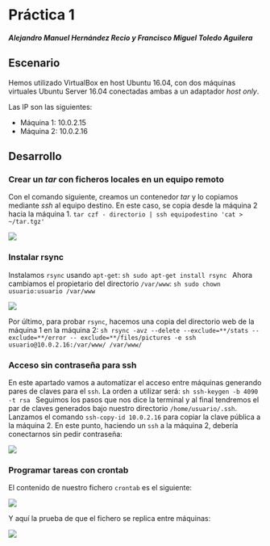 # Práctica 1
##### Alejandro Manuel Hernández Recio y Francisco Miguel Toledo Aguilera

## Escenario
Hemos utilizado VirtualBox en host Ubuntu 16.04, con dos máquinas virtuales Ubuntu Server 16.04 conectadas ambas a un adaptador *host only*.

Las IP son las siguientes:
 - Máquina 1: 10.0.2.15
 - Máquina 2: 10.0.2.16

## Desarrollo
### Crear un *tar* con ficheros locales en un equipo remoto
Con el comando siguiente, creamos un contenedor *tar* y lo copiamos mediante *ssh* al equipo destino. En este caso, se copia desde la máquina 2 hacia la máquina 1.
``tar czf - directorio | ssh equipodestino 'cat > ~/tar.tgz'``

![](https://imgur.com/XFlDWeR.jpg)

### Instalar rsync
Instalamos ``rsync`` usando ``apt-get``:
``sh
sudo apt-get install rsync
``
Ahora cambiamos el propietario del directorio ``/var/www``:
``sh
sudo chown usuario:usuario /var/www
``

![](https://imgur.com/tWtm6SJ.jpg)

Por último, para probar ``rsync``, hacemos una copia del directorio web de la máquina 1 en la máquina 2:
``sh
rsync -avz --delete --exclude=**/stats --exclude=**/error --
exclude=**/files/pictures -e ssh usuario@10.0.2.16:/var/www/ /var/www/
``

### Acceso sin contraseña para ssh
En este apartado vamos a automatizar el acceso entre máquinas generando pares de claves para el ``ssh``. La orden a utilizar será:
``sh
ssh-keygen -b 4090 -t rsa
``
Seguimos los pasos que nos dice la terminal y al final tendremos el par de claves generados bajo nuestro directorio ``/home/usuario/.ssh``. Lanzamos el comando ``ssh-copy-id 10.0.2.16`` para copiar la clave pública a la máquina 2. En este punto, haciendo un ``ssh`` a la máquina 2, debería conectarnos sin pedir contraseña:

![](https://imgur.com/YJgiXLU.jpg)


### Programar tareas con crontab
El contenido de nuestro fichero ``crontab`` es el siguiente:

![](https://imgur.com/Sh5423X.jpg)

Y aquí la prueba de que el fichero se replica entre máquinas:

![](https://imgur.com/eYXkKKp.jpg)
